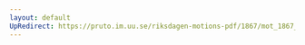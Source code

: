```yaml
---
layout: default
UpRedirect: https://pruto.im.uu.se/riksdagen-motions-pdf/1867/mot_1867__ak__114/mot_1867__ak__114-004.pdf
---
```

